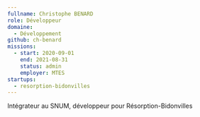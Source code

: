 ```yaml
---
fullname: Christophe BENARD
role: Développeur
domaine:
  - Développement
github: ch-benard
missions:
  - start: 2020-09-01
    end: 2021-08-31
    status: admin
    employer: MTES
startups:
  - resorption-bidonvilles
---
```


Intégrateur au SNUM, développeur pour Résorption-Bidonvilles
